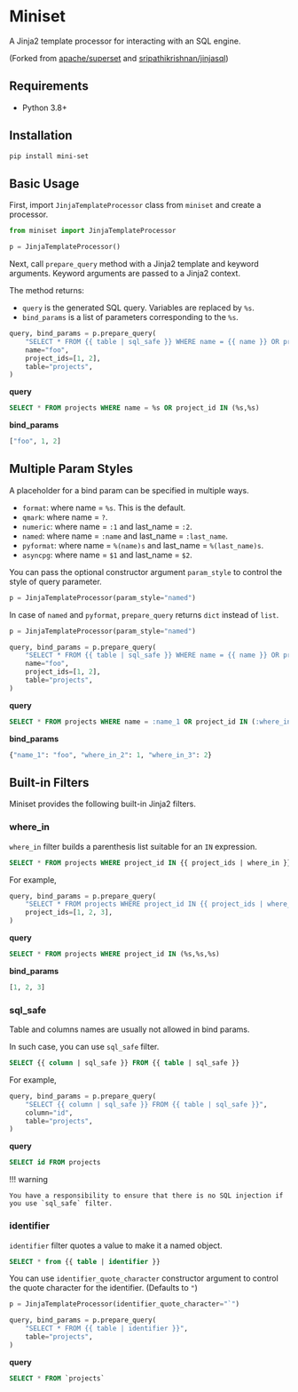 # Miniset

A Jinja2 template processor for interacting with an SQL engine.

(Forked from [apache/superset](https://github.com/apache/superset) and [sripathikrishnan/jinjasql](https://github.com/sripathikrishnan/jinjasql/))

## Requirements

- Python 3.8+

## Installation

```bash
pip install mini-set
```

## Basic Usage

First, import `JinjaTemplateProcessor` class from `miniset` and create a processor.

```py
from miniset import JinjaTemplateProcessor

p = JinjaTemplateProcessor()
```

Next, call `prepare_query` method with a Jinja2 template and keyword arguments. Keyword arguments are passed to a Jinja2 context.

The method returns:

- `query` is the generated SQL query. Variables are replaced by `%s`.
- `bind_params` is a list of parameters corresponding to the `%s`.

```py
query, bind_params = p.prepare_query(
    "SELECT * FROM {{ table | sql_safe }} WHERE name = {{ name }} OR project_id IN {{ project_ids | where_in }}",
    name="foo",
    project_ids=[1, 2],
    table="projects",
)
```

**query**

```sql
SELECT * FROM projects WHERE name = %s OR project_id IN (%s,%s)
```

**bind_params**

```py
["foo", 1, 2]
```

## Multiple Param Styles

A placeholder for a bind param can be specified in multiple ways.

- `format`: where name = `%s`. This is the default.
- `qmark`: where name = `?`.
- `numeric`: where name = `:1` and last_name = `:2`.
- `named`: where name = `:name` and last_name = `:last_name`.
- `pyformat`: where name = `%(name)s` and last_name = `%(last_name)s`.
- `asyncpg`: where name = `$1` and last_name = `$2`.

You can pass the optional constructor argument `param_style` to control the style of query parameter.

```py
p = JinjaTemplateProcessor(param_style="named")
```

In case of `named` and `pyformat`, `prepare_query` returns `dict` instead of `list`.

```py
p = JinjaTemplateProcessor(param_style="named")

query, bind_params = p.prepare_query(
    "SELECT * FROM {{ table | sql_safe }} WHERE name = {{ name }} OR project_id IN {{ project_ids | where_in }}",
    name="foo",
    project_ids=[1, 2],
    table="projects",
)
```

**query**

```sql
SELECT * FROM projects WHERE name = :name_1 OR project_id IN (:where_in_2,:where_in_3)
```

**bind_params**

```py
{"name_1": "foo", "where_in_2": 1, "where_in_3": 2}
```

## Built-in Filters

Miniset provides the following built-in Jinja2 filters.

### where_in

`where_in` filter builds a parenthesis list suitable for an `IN` expression.

```sql
SELECT * FROM projects WHERE project_id IN {{ project_ids | where_in }}
```

For example,

```py
query, bind_params = p.prepare_query(
    "SELECT * FROM projects WHERE project_id IN {{ project_ids | where_in }}",
    project_ids=[1, 2, 3],
)
```

**query**

```sql
SELECT * FROM projects WHERE project_id IN (%s,%s,%s)
```

**bind_params**

```py
[1, 2, 3]
```

### sql_safe

Table and columns names are usually not allowed in bind params.

In such case, you can use `sql_safe` filter.

```sql
SELECT {{ column | sql_safe }} FROM {{ table | sql_safe }}
```

For example,

```python
query, bind_params = p.prepare_query(
    "SELECT {{ column | sql_safe }} FROM {{ table | sql_safe }}",
    column="id",
    table="projects",
)
```

**query**

```sql
SELECT id FROM projects
```

!!! warning

    You have a responsibility to ensure that there is no SQL injection if you use `sql_safe` filter.

### identifier

`identifier` filter quotes a value to make it a named object.

```sql
SELECT * from {{ table | identifier }}
```

You can use `identifier_quote_character` constructor argument to control the quote character for the identifier. (Defaults to `"`)

```py
p = JinjaTemplateProcessor(identifier_quote_character="`")

query, bind_params = p.prepare_query(
    "SELECT * FROM {{ table | identifier }}",
    table="projects",
)
```

**query**

```sql
SELECT * FROM `projects`
```

